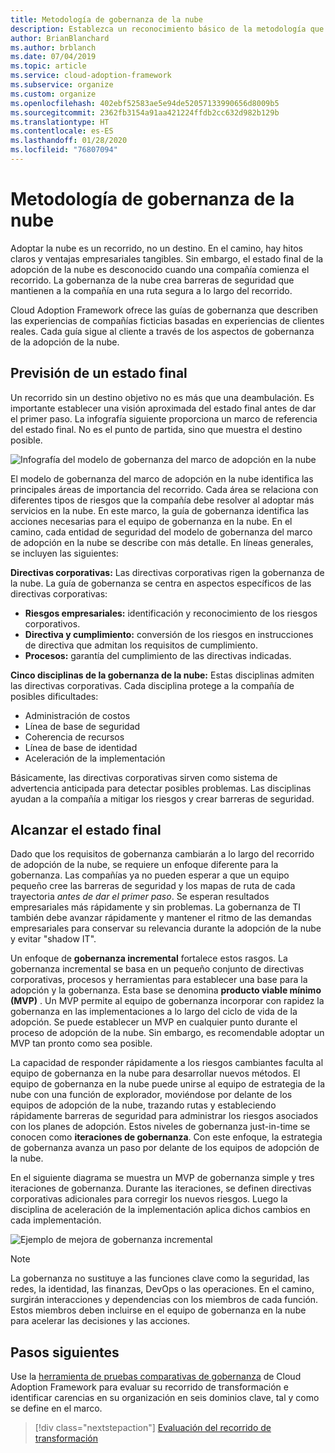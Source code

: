 ```yaml
---
title: Metodología de gobernanza de la nube
description: Establezca un reconocimiento básico de la metodología que promueve la gobernanza en la nube dentro de Cloud Adoption Framework.
author: BrianBlanchard
ms.author: brblanch
ms.date: 07/04/2019
ms.topic: article
ms.service: cloud-adoption-framework
ms.subservice: organize
ms.custom: organize
ms.openlocfilehash: 402ebf52583ae5e94de52057133990656d8009b5
ms.sourcegitcommit: 2362fb3154a91aa421224ffdb2cc632d982b129b
ms.translationtype: HT
ms.contentlocale: es-ES
ms.lasthandoff: 01/28/2020
ms.locfileid: "76807094"
---
```

# <a name="cloud-governance-methodology"></a>Metodología de gobernanza de la nube

Adoptar la nube es un recorrido, no un destino. En el camino, hay hitos claros y ventajas empresariales tangibles. Sin embargo, el estado final de la adopción de la nube es desconocido cuando una compañía comienza el recorrido. La gobernanza de la nube crea barreras de seguridad que mantienen a la compañía en una ruta segura a lo largo del recorrido.

Cloud Adoption Framework ofrece las guías de gobernanza que describen las experiencias de compañías ficticias basadas en experiencias de clientes reales. Cada guía sigue al cliente a través de los aspectos de gobernanza de la adopción de la nube.

## <a name="envision-an-end-state"></a>Previsión de un estado final

Un recorrido sin un destino objetivo no es más que una deambulación. Es importante establecer una visión aproximada del estado final antes de dar el primer paso. La infografía siguiente proporciona un marco de referencia del estado final. No es el punto de partida, sino que muestra el destino posible.

![Infografía del modelo de gobernanza del marco de adopción en la nube](../_images/operational-transformation-govern-highres.png)

El modelo de gobernanza del marco de adopción en la nube identifica las principales áreas de importancia del recorrido. Cada área se relaciona con diferentes tipos de riesgos que la compañía debe resolver al adoptar más servicios en la nube. En este marco, la guía de gobernanza identifica las acciones necesarias para el equipo de gobernanza en la nube. En el camino, cada entidad de seguridad del modelo de gobernanza del marco de adopción en la nube se describe con más detalle. En líneas generales, se incluyen las siguientes:

**Directivas corporativas:** Las directivas corporativas rigen la gobernanza de la nube. La guía de gobernanza se centra en aspectos específicos de las directivas corporativas:

- **Riesgos empresariales:** identificación y reconocimiento de los riesgos corporativos.
- **Directiva y cumplimiento:** conversión de los riesgos en instrucciones de directiva que admitan los requisitos de cumplimiento.
- **Procesos:** garantía del cumplimiento de las directivas indicadas.

**Cinco disciplinas de la gobernanza de la nube:** Estas disciplinas admiten las directivas corporativas. Cada disciplina protege a la compañía de posibles dificultades:

- Administración de costos
- Línea de base de seguridad
- Coherencia de recursos
- Línea de base de identidad
- Aceleración de la implementación

Básicamente, las directivas corporativas sirven como sistema de advertencia anticipada para detectar posibles problemas. Las disciplinas ayudan a la compañía a mitigar los riesgos y crear barreras de seguridad.

## <a name="grow-to-the-end-state"></a>Alcanzar el estado final

Dado que los requisitos de gobernanza cambiarán a lo largo del recorrido de adopción de la nube, se requiere un enfoque diferente para la gobernanza. Las compañías ya no pueden esperar a que un equipo pequeño cree las barreras de seguridad y los mapas de ruta de cada trayectoria *antes de dar el primer paso*. Se esperan resultados empresariales más rápidamente y sin problemas. La gobernanza de TI también debe avanzar rápidamente y mantener el ritmo de las demandas empresariales para conservar su relevancia durante la adopción de la nube y evitar "shadow IT".

Un enfoque de **gobernanza incremental** fortalece estos rasgos. La gobernanza incremental se basa en un pequeño conjunto de directivas corporativas, procesos y herramientas para establecer una base para la adopción y la gobernanza. Esta base se denomina **producto viable mínimo (MVP)** . Un MVP permite al equipo de gobernanza incorporar con rapidez la gobernanza en las implementaciones a lo largo del ciclo de vida de la adopción. Se puede establecer un MVP en cualquier punto durante el proceso de adopción de la nube. Sin embargo, es recomendable adoptar un MVP tan pronto como sea posible.

La capacidad de responder rápidamente a los riesgos cambiantes faculta al equipo de gobernanza en la nube para desarrollar nuevos métodos. El equipo de gobernanza en la nube puede unirse al equipo de estrategia de la nube con una función de explorador, moviéndose por delante de los equipos de adopción de la nube, trazando rutas y estableciendo rápidamente barreras de seguridad para administrar los riesgos asociados con los planes de adopción. Estos niveles de gobernanza just-in-time se conocen como **iteraciones de gobernanza**. Con este enfoque, la estrategia de gobernanza avanza un paso por delante de los equipos de adopción de la nube.

En el siguiente diagrama se muestra un MVP de gobernanza simple y tres iteraciones de gobernanza. Durante las iteraciones, se definen directivas corporativas adicionales para corregir los nuevos riesgos. Luego la disciplina de aceleración de la implementación aplica dichos cambios en cada implementación.

![Ejemplo de mejora de gobernanza incremental](../_images/govern/incremental-governance-example.png)

> [!NOTE]
> La gobernanza no sustituye a las funciones clave como la seguridad, las redes, la identidad, las finanzas, DevOps o las operaciones. En el camino, surgirán interacciones y dependencias con los miembros de cada función. Estos miembros deben incluirse en el equipo de gobernanza en la nube para acelerar las decisiones y las acciones.

## <a name="next-steps"></a>Pasos siguientes

Use la [herramienta de pruebas comparativas de gobernanza](https://cafbaseline.com) de Cloud Adoption Framework para evaluar su recorrido de transformación e identificar carencias en su organización en seis dominios clave, tal y como se define en el marco.

> [!div class="nextstepaction"]
> [Evaluación del recorrido de transformación](./benchmark.md)
